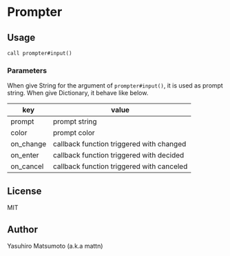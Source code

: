 # Prompter



## Usage

```vim
call prompter#input()
```

### Parameters

When give String for the argument of `prompter#input()`, it is used as prompt string. When give Dictionary, it behave like below.

|key      |value                                    |
|---------|-----------------------------------------|
|prompt   |prompt string                            |
|color    |prompt color                             |
|on_change|callback function triggered with changed |
|on_enter |callback function triggered with decided |
|on_cancel|callback function triggered with canceled|

## License

MIT

## Author

Yasuhiro Matsumoto (a.k.a mattn)

